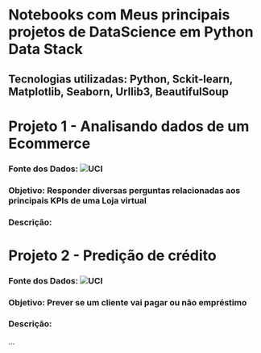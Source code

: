 # Notebooks com Meus principais projetos de DataScience em Python Data Stack
## Tecnologias utilizadas: Python, Sckit-learn, Matplotlib, Seaborn, Urllib3, BeautifulSoup

# Projeto 1 - Analisando dados de um Ecommerce
### Fonte dos Dados: ![UCI]()
### Objetivo: Responder diversas perguntas relacionadas aos principais KPIs de uma Loja virtual
### Descrição: 

# Projeto 2 - Predição de crédito
### Fonte dos Dados: ![UCI]()
### Objetivo: Prever se um cliente vai pagar ou não empréstimo
### Descrição:
...

<!--
# Projeto 3 - Web Analytics - Marketing digital
...

# Projeto 4 - Análise de dados Insituição de ensino/Escola

# Projeto 4 - Web Scraping de uma tabela de produtos
...

# Projeto 5 - Sistema de recomendação de produtos
...

# Projeto 6 - Sistema de regras de associação para supermercados
...

# Projeto 7 - Previsão de vendas
...

# Projeto 8 - Análise de Dados Smarthome 
-->
